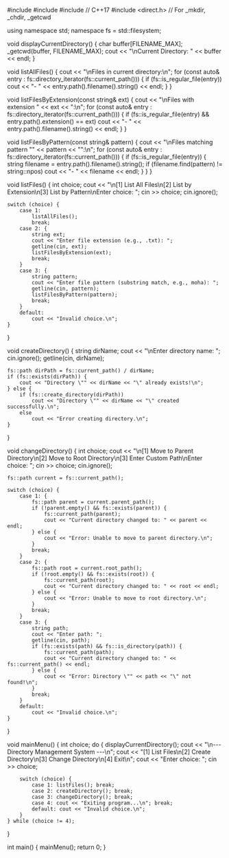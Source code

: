 #include <iostream>
#include <string>
#include <filesystem> // C++17
#include <direct.h>   // For _mkdir, _chdir, _getcwd

using namespace std;
namespace fs = std::filesystem;

void displayCurrentDirectory() {
    char buffer[FILENAME_MAX];
    _getcwd(buffer, FILENAME_MAX);
    cout << "\nCurrent Directory: " << buffer << endl;
}

void listAllFiles() {
    cout << "\nFiles in current directory:\n";
    for (const auto& entry : fs::directory_iterator(fs::current_path())) {
        if (fs::is_regular_file(entry))
            cout << "- " << entry.path().filename().string() << endl;
    }
}

void listFilesByExtension(const string& ext) {
    cout << "\nFiles with extension " << ext << ":\n";
    for (const auto& entry : fs::directory_iterator(fs::current_path())) {
        if (fs::is_regular_file(entry) && entry.path().extension() == ext)
            cout << "- " << entry.path().filename().string() << endl;
    }
}

void listFilesByPattern(const string& pattern) {
    cout << "\nFiles matching pattern \"" << pattern << "\":\n";
    for (const auto& entry : fs::directory_iterator(fs::current_path())) {
        if (fs::is_regular_file(entry)) {
            string filename = entry.path().filename().string();
            if (filename.find(pattern) != string::npos)
                cout << "- " << filename << endl;
        }
    }
}

void listFiles() {
    int choice;
    cout << "\n[1] List All Files\n[2] List by Extension\n[3] List by Pattern\nEnter choice: ";
    cin >> choice;
    cin.ignore();

    switch (choice) {
        case 1:
            listAllFiles();
            break;
        case 2: {
            string ext;
            cout << "Enter file extension (e.g., .txt): ";
            getline(cin, ext);
            listFilesByExtension(ext);
            break;
        }
        case 3: {
            string pattern;
            cout << "Enter file pattern (substring match, e.g., moha): ";
            getline(cin, pattern);
            listFilesByPattern(pattern);
            break;
        }
        default:
            cout << "Invalid choice.\n";
    }
}

void createDirectory() {
    string dirName;
    cout << "\nEnter directory name: ";
    cin.ignore();
    getline(cin, dirName);

    fs::path dirPath = fs::current_path() / dirName;
    if (fs::exists(dirPath)) {
        cout << "Directory \"" << dirName << "\" already exists!\n";
    } else {
        if (fs::create_directory(dirPath))
            cout << "Directory \"" << dirName << "\" created successfully.\n";
        else
            cout << "Error creating directory.\n";
    }
}

void changeDirectory() {
    int choice;
    cout << "\n[1] Move to Parent Directory\n[2] Move to Root Directory\n[3] Enter Custom Path\nEnter choice: ";
    cin >> choice;
    cin.ignore();

    fs::path current = fs::current_path();

    switch (choice) {
        case 1: {
            fs::path parent = current.parent_path();
            if (!parent.empty() && fs::exists(parent)) {
                fs::current_path(parent);
                cout << "Current directory changed to: " << parent << endl;
            } else {
                cout << "Error: Unable to move to parent directory.\n";
            }
            break;
        }
        case 2: {
            fs::path root = current.root_path();
            if (!root.empty() && fs::exists(root)) {
                fs::current_path(root);
                cout << "Current directory changed to: " << root << endl;
            } else {
                cout << "Error: Unable to move to root directory.\n";
            }
            break;
        }
        case 3: {
            string path;
            cout << "Enter path: ";
            getline(cin, path);
            if (fs::exists(path) && fs::is_directory(path)) {
                fs::current_path(path);
                cout << "Current directory changed to: " << fs::current_path() << endl;
            } else {
                cout << "Error: Directory \"" << path << "\" not found!\n";
            }
            break;
        }
        default:
            cout << "Invalid choice.\n";
    }
}

void mainMenu() {
    int choice;
    do {
        displayCurrentDirectory();
        cout << "\n--- Directory Management System ---\n";
        cout << "[1] List Files\n[2] Create Directory\n[3] Change Directory\n[4] Exit\n";
        cout << "Enter choice: ";
        cin >> choice;

        switch (choice) {
            case 1: listFiles(); break;
            case 2: createDirectory(); break;
            case 3: changeDirectory(); break;
            case 4: cout << "Exiting program...\n"; break;
            default: cout << "Invalid choice.\n";
        }
    } while (choice != 4);
}

int main() {
    mainMenu();
    return 0;
}
